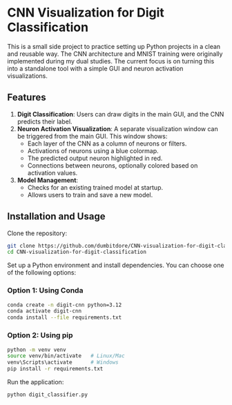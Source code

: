 # CNN Visualization for Digit Classification

This is a small side project to practice setting up Python projects in a clean and reusable way.
The CNN architecture and MNIST training were originally implemented during my dual studies. The current focus is on turning this into a standalone tool with a simple GUI and neuron activation visualizations.

## Features

1. **Digit Classification**: Users can draw digits in the main GUI, and the CNN predicts their label.
2. **Neuron Activation Visualization**: A separate visualization window can be triggered from the main GUI. This window shows:
   - Each layer of the CNN as a column of neurons or filters.
   - Activations of neurons using a blue colormap.
   - The predicted output neuron highlighted in red.
   - Connections between neurons, optionally colored based on activation values.
3. **Model Management**:
   - Checks for an existing trained model at startup.
   - Allows users to train and save a new model.

## Installation and Usage

Clone the repository:

```bash
git clone https://github.com/dumbitdore/CNN-visualization-for-digit-classification.git
cd CNN-visualization-for-digit-classification
```

Set up a Python environment and install dependencies. You can choose one of the following options:

### Option 1: Using Conda

```bash
conda create -n digit-cnn python=3.12
conda activate digit-cnn
conda install --file requirements.txt
```

### Option 2: Using pip

```bash
python -m venv venv
source venv/bin/activate   # Linux/Mac
venv\Scripts\activate      # Windows
pip install -r requirements.txt
```

Run the application:

```bash
python digit_classifier.py
```
